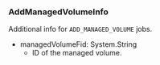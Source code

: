 ### AddManagedVolumeInfo
Additional info for `ADD_MANAGED_VOLUME` jobs.

- managedVolumeFid: System.String
  - ID of the managed volume.

